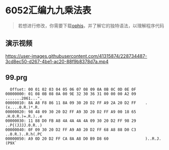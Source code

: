 # 6052汇编九九乘法表
> 若想进行修改，你需要下载[ophis](https://github.com/fumiama/c64-ophis-lib)，并了解它的独特语法，以理解程序代码

## 演示视频

https://user-images.githubusercontent.com/41315874/228734487-3cd8ec50-d267-4be1-ac20-88f9b8378d7a.mp4

## 99.prg
```
  Offset: 00 01 02 03 04 05 06 07 08 09 0A 0B 0C 0D 0E 0F 	
00000000: 01 08 0B 08 0A 00 9E 32 30 36 31 00 00 00 A2 09    .......2061...".
00000010: 8A A8 F8 86 11 8A 09 30 20 D2 FF A9 2A 20 D2 FF    .(x....0.R.)*.R.
00000020: 98 48 09 30 20 D2 FF A9 3D 20 D2 FF A9 00 18 65    .H.0.R.)=.R.)..e
00000030: 11 88 D0 FB A8 4A 4A 4A 4A 09 30 20 D2 FF 98 29    ..P{(JJJJ.0.R..)
00000040: 0F 09 30 20 D2 FF A9 A0 20 D2 FF 68 A8 88 D0 C3    ..0.R.)..R.h(.PC
00000050: A9 0D 20 D2 FF CA 8A A8 D0 B9 D8 60                )..R.J.(P9X`
```
